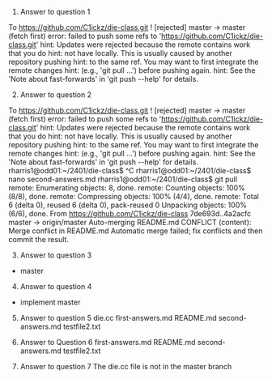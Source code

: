 1. Answer to question 1

To https://github.com/C1ickz/die-class.git
 ! [rejected]        master -> master (fetch first)
error: failed to push some refs to 'https://github.com/C1ickz/die-class.git'
hint: Updates were rejected because the remote contains work that you do
hint: not have locally. This is usually caused by another repository pushing
hint: to the same ref. You may want to first integrate the remote changes
hint: (e.g., 'git pull ...') before pushing again.
hint: See the 'Note about fast-forwards' in 'git push --help' for details.

2. Answer to question 2

To https://github.com/C1ickz/die-class.git
 ! [rejected]        master -> master (fetch first)
error: failed to push some refs to 'https://github.com/C1ickz/die-class.git'
hint: Updates were rejected because the remote contains work that you do
hint: not have locally. This is usually caused by another repository pushing
hint: to the same ref. You may want to first integrate the remote changes
hint: (e.g., 'git pull ...') before pushing again.
hint: See the 'Note about fast-forwards' in 'git push --help' for details.
rharris1@odd01:~/2401/die-class$ ^C
rharris1@odd01:~/2401/die-class$ nano second-answers.md
rharris1@odd01:~/2401/die-class$ git pull
remote: Enumerating objects: 8, done.
remote: Counting objects: 100% (8/8), done.
remote: Compressing objects: 100% (4/4), done.
remote: Total 6 (delta 0), reused 6 (delta 0), pack-reused 0
Unpacking objects: 100% (6/6), done.
From https://github.com/C1ickz/die-class
   7de693d..4a2acfc  master     -> origin/master
Auto-merging README.md
CONFLICT (content): Merge conflict in README.md
Automatic merge failed; fix conflicts and then commit the result.

3. Answer to question 3
* master
 
4. Answer to question 4
* implement
  master

5. Answer to question 5
die.cc  first-answers.md  README.md  second-answers.md  testfile2.txt

6. Answer to Question 6
first-answers.md  README.md  second-answers.md  testfile2.txt

7. Answer to question 7
The die.cc file is not in the master branch

